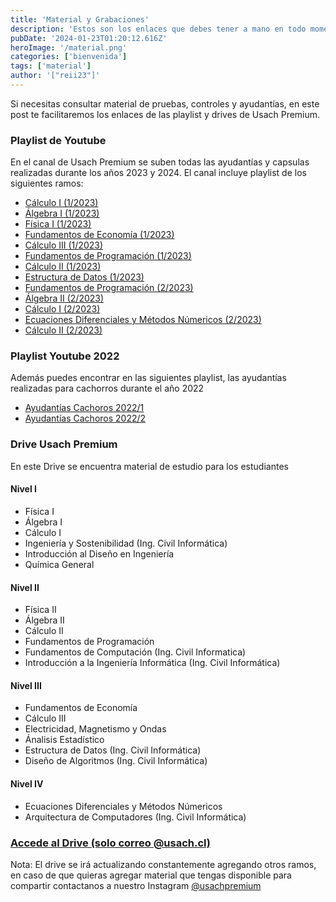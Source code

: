 ```yaml
---
title: 'Material y Grabaciones'
description: 'Estos son los enlaces que debes tener a mano en todo momento ya que te ayudarán en los ramos'
pubDate: '2024-01-23T01:20:12.616Z'
heroImage: '/material.png'
categories: ['bienvenida']
tags: ['material']
author: '["reii23"]'
---
```


Si necesitas consultar material de pruebas, controles y ayudantías, en este post te facilitaremos los enlaces de las playlist y drives de Usach Premium.

### Playlist de Youtube
En el canal de Usach Premium se suben todas las ayudantías y capsulas realizadas durante los años 2023 y 2024. El canal incluye playlist de los siguientes ramos:
- <a href="https://www.youtube.com/watch?v=cQ4PiFwsuwc&list=PL3Bv2PSzLkSlANQGHCgPFxqE5LytK4Ae8&pp=iAQB" target="_blank">Cálculo I (1/2023)</a> 
- <a href="https://www.youtube.com/watch?v=eEfExaUVL44&list=PL3Bv2PSzLkSlIq6PmoFgcsYgjO4mgu1X-&pp=iAQB" target="_blank">Álgebra I (1/2023)</a> 
- <a href="https://www.youtube.com/watch?v=jkWnoZqivUw&list=PL3Bv2PSzLkSmTlauYAamfVQm0jvsYHdCO&pp=iAQB" target="_blank">Física I (1/2023)</a> 
- <a href="https://www.youtube.com/watch?v=k1Y0-nHvfH0&list=PL3Bv2PSzLkSn0RpD8GUmDLs_tDCC98pgm&pp=iAQB" target="_blank">Fundamentos de Economía (1/2023)</a> 
- <a href="https://www.youtube.com/watch?v=XRCt5AMRtmc&list=PL3Bv2PSzLkSnkDIbJj3xqY3bzIwtEjqBn&pp=iAQB" target="_blank">Cálculo III (1/2023)</a> 
- <a href="https://www.youtube.com/watch?v=IOkY6wpRjhg&list=PL3Bv2PSzLkSm4JYeIxo6xQMmMSX9zjhsn&pp=iAQB" target="_blank">Fundamentos de Programación (1/2023)</a> 
- <a href="https://www.youtube.com/watch?v=GBClFl2ExfU&list=PL3Bv2PSzLkSnydU3SBh7yIDziA9tn3rvK&pp=iAQB" target="_blank">Cálculo II (1/2023)</a> 
- <a href="https://www.youtube.com/watch?v=sHcWidohT70&list=PL3Bv2PSzLkSmoURkCKR9-FOkEfGQO_F8G&pp=iAQB" target="_blank">Estructura de Datos (1/2023)</a> 
- <a href="https://www.youtube.com/watch?v=wo5WY1vDGFo&list=PL3Bv2PSzLkSl5Kph28nYHKajy88D8wrTU&pp=iAQB" target="_blank">Fundamentos de Programación (2/2023)</a> 
- <a href="https://www.youtube.com/watch?v=tF-h4CN9PyY&list=PL3Bv2PSzLkSnCJWoiTW1lkIZaNjh63UOk&pp=iAQB" target="_blank">Álgebra II (2/2023)</a> 
- <a href="https://www.youtube.com/watch?v=SH8q-r7kUi0&list=PL3Bv2PSzLkSkXZc-Tbbprl7DLnsMSqZQ6&pp=iAQB" target="_blank">Cálculo I (2/2023)</a> 
- <a href="https://www.youtube.com/watch?v=3mfnf__ZnLE&list=PL3Bv2PSzLkSnmfLmPu_sE2WrbnTZYQFd9&pp=iAQB" target="_blank">Ecuaciones Diferenciales y Métodos Númericos (2/2023)</a> 
- <a href="https://www.youtube.com/watch?v=FzX6uc1zXtA&list=PL3Bv2PSzLkSkj4TDMpsySUlkblGM-UoNe&pp=iAQB" target="_blank">Cálculo II (2/2023)</a>

### Playlist Youtube 2022
Además puedes encontrar en las siguientes playlist, las ayudantías realizadas para cachorros durante el año 2022

- <a href="https://www.youtube.com/playlist?list=PLT1g-tSHvIMvijbYI3kyBg7bXwWGXrt5I" target="_blank">Ayudantías Cachoros 2022/1</a>
- <a href="https://www.youtube.com/playlist?list=PLT1g-tSHvIMvx7A7fKWw3O02DTmy-bM41" target="_blank">Ayudantías Cachoros 2022/2</a>

### Drive Usach Premium 

En este Drive se encuentra material de estudio para los estudiantes

#### Nivel I
- Física I
- Álgebra I
- Cálculo I
- Ingeniería y Sostenibilidad (Ing. Civil Informática)
- Introducción al Diseño en Ingeniería
- Química General

#### Nivel II
- Física II
- Álgebra II
- Cálculo II
- Fundamentos de Programación
- Fundamentos de Computación (Ing. Civil Informatica)
- Introducción a la Ingeniería Informática (Ing. Civil Informática)

#### Nivel III
- Fundamentos de Economía
- Cálculo III
- Electricidad, Magnetismo y Ondas
- Ánalisis Estadístico
- Estructura de Datos (Ing. Civil Informática)
- Diseño de Algoritmos (Ing. Civil Informática)

#### Nivel IV
- Ecuaciones Diferenciales y Métodos Númericos
- Arquitectura de Computadores (Ing. Civil Informática)

### <a href="https://drive.google.com/drive/folders/1atABBF2BTW71iRs2agN4L28Ef4Gq8GnW" target="_blank">Accede al Drive (solo correo @usach.cl)</a>

Nota: El drive se irá actualizando constantemente agregando otros ramos, en caso de que quieras agregar material que tengas disponible para compartir contactanos a nuestro Instagram <a href="https://www.instagram.com/usach.premium/" target="_blank">@usachpremium



